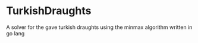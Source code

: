 # TurkishDraughts
A solver for the gave turkish draughts using the minmax algorithm written in go lang
